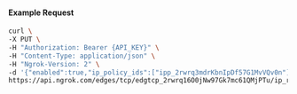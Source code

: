 <!-- Code generated for API Clients. DO NOT EDIT. -->

#### Example Request

```bash
curl \
-X PUT \
-H "Authorization: Bearer {API_KEY}" \
-H "Content-Type: application/json" \
-H "Ngrok-Version: 2" \
-d '{"enabled":true,"ip_policy_ids":["ipp_2rwrq3mdrKbnIpDf57G1MvVQv0n"]}' \
https://api.ngrok.com/edges/tcp/edgtcp_2rwrq16O0jNw97Gk7mc61QMjPTu/ip_restriction
```
